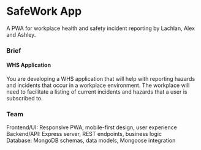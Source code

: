 # SafeWork App

A PWA for workplace health and safety incident reporting by Lachlan, Alex and Ashley.

### Brief
#### WHS Application  
You are developing a WHS application that will help with reporting hazards and incidents that occur in a workplace environment. The workplace will need to facilitate a listing of current incidents and hazards that a user is subscribed to.

### Team
Frontend/UI: Responsive PWA, mobile-first design, user experience  
Backend/API: Express server, REST endpoints, business logic  
Database: MongoDB schemas, data models, Mongoose integration
